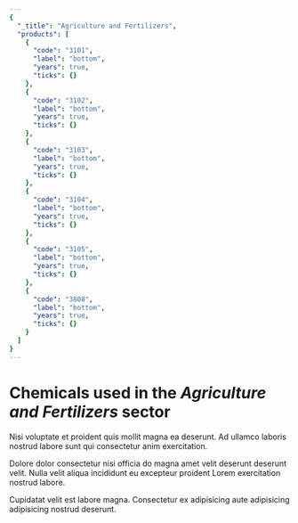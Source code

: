 ```yaml
---
{
  "_title": "Agriculture and Fertilizers",
  "products": [
    {
      "code": "3101",
      "label": "bottom",
      "years": true,
      "ticks": {}
    },
    {
      "code": "3102",
      "label": "bottom",
      "years": true,
      "ticks": {}
    },
    {
      "code": "3103",
      "label": "bottom",
      "years": true,
      "ticks": {}
    },
    {
      "code": "3104",
      "label": "bottom",
      "years": true,
      "ticks": {}
    },
    {
      "code": "3105",
      "label": "bottom",
      "years": true,
      "ticks": {}
    },
    {
      "code": "3808",
      "label": "bottom",
      "years": true,
      "ticks": {}
    }
  ]
}
---
```


# Chemicals used in the _Agriculture and Fertilizers_ sector

Nisi voluptate et proident quis mollit magna ea deserunt. Ad ullamco laboris nostrud labore sunt qui consectetur anim exercitation.

Dolore dolor consectetur nisi officia do magna amet velit deserunt deserunt velit. Nulla velit aliqua incididunt eu excepteur proident Lorem exercitation nostrud labore.

Cupidatat velit est labore magna. Consectetur ex adipisicing aute adipisicing adipisicing nostrud deserunt.